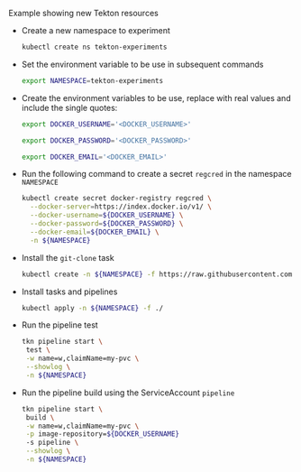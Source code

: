 Example showing new Tekton resources

- Create a new namespace to experiment
    ```bash
    kubectl create ns tekton-experiments
    ```
- Set the environment variable to be use in subsequent commands
    ```bash
    export NAMESPACE=tekton-experiments
    ```

- Create the environment variables to be use, replace with real values and include the single quotes:
    ```bash
    export DOCKER_USERNAME='<DOCKER_USERNAME>'
    ```
    ```bash
    export DOCKER_PASSWORD='<DOCKER_PASSWORD>'
    ```
    ```bash
    export DOCKER_EMAIL='<DOCKER_EMAIL>'
    ```
- Run the following command to create a secret `regcred` in the namespace `NAMESPACE`
    ```bash
    kubectl create secret docker-registry regcred \
      --docker-server=https://index.docker.io/v1/ \
      --docker-username=${DOCKER_USERNAME} \
      --docker-password=${DOCKER_PASSWORD} \
      --docker-email=${DOCKER_EMAIL} \
      -n ${NAMESPACE}
    ```

- Install the `git-clone` task
    ```bash
    kubectl create -n ${NAMESPACE} -f https://raw.githubusercontent.com/tektoncd/catalog/v1beta1/git/git-clone.yaml
    ```

- Install tasks and pipelines
    ```bash
    kubectl apply -n ${NAMESPACE} -f ./
    ```

- Run the pipeline test
    ```bash
    tkn pipeline start \
     test \
     -w name=w,claimName=my-pvc \
     --showlog \
     -n ${NAMESPACE} 
    ```

- Run the pipeline build using the ServiceAccount `pipeline`
    ```bash
    tkn pipeline start \
     build \
     -w name=w,claimName=my-pvc \
     -p image-repository=${DOCKER_USERNAME}
     -s pipeline \
     --showlog \
     -n ${NAMESPACE} 
    ```
